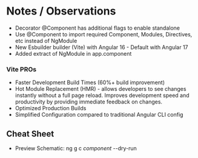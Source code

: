 # Notes / Observations
* Decorator @Component has additional flags to enable standalone
* Use @Component to import required Component, Modules, Directives, etc instead of NgModule
* New Esbuilder builder (Vite) with Angular 16 - Default with Angular 17
* Added extract of NgModule in app.component

### Vite PROs
* Faster Development Build Times (60%+ build improvement)
* Hot Module Replacement (HMR) - allows developers to see changes instantly without a full page reload. Improves development speed and productivity by providing immediate feedback on changes.
* Optimized Production Builds
* Simplified Configuration compared to traditional Angular CLI config

## Cheat Sheet
* Preview Schematic: ng g c _component_ --dry-run
